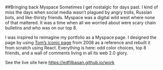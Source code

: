 ##Bringing back Myspace
Sometimes I get nostalgic for days past. I kind of miss the days when social media wasn’t plagued by angry trolls, Russian bots, and like-thirsty friends. Myspace was a digital wild west where none of that mattered. It was a time when all we worried about were scary chain bulletins and who was on our top 8.

I was inspired to reimagine my portfolio as a Myspace page. I designed the page by using [Tom’s iconic page](http://web.archive.org/web/20080719113317/https://myspace.com/tom) from 2008 as a reference and rebuilt it from scratch using React. Everything is here: odd color choices, top 8 friends, and a wall of comments living in all its web 2.0 glory.

See the live site here 
https://edfilbasan.github.io/work
